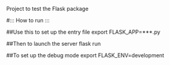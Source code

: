 Project to test the Flask package

#::: How to run :::

##Use this to set up the entry file
export FLASK_APP=***.py

##Then to launch the server
flask run

##To set up the debug mode
export FLASK_ENV=development


